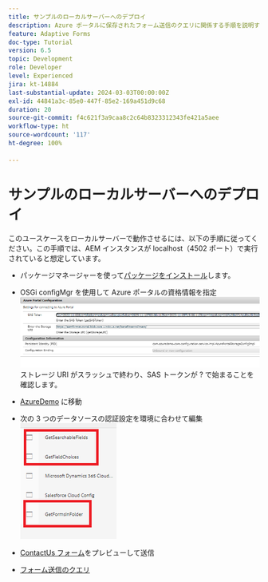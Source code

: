 ```yaml
---
title: サンプルのローカルサーバーへのデプロイ
description: Azure ポータルに保存されたフォーム送信のクエリに関係する手順を説明するマルチパートチュートリアル
feature: Adaptive Forms
doc-type: Tutorial
version: 6.5
topic: Development
role: Developer
level: Experienced
jira: kt-14884
last-substantial-update: 2024-03-03T00:00:00Z
exl-id: 44841a3c-85e0-447f-85e2-169a451d9c68
duration: 20
source-git-commit: f4c621f3a9caa8c2c64b8323312343fe421a5aee
workflow-type: ht
source-wordcount: '117'
ht-degree: 100%

---
```


# サンプルのローカルサーバーへのデプロイ

このユースケースをローカルサーバーで動作させるには、以下の手順に従ってください。この手順では、AEM インスタンスが localhost（4502 ポート）で実行されていると想定しています。

* パッケージマネージャーを使って[パッケージをインストール](assets/azuredemo.all-1.0.0-SNAPSHOT.zip)します。

* OSGi configMgr を使用して Azure ポータルの資格情報を指定
  ![azure-portal](assets/azure-portal-config.png)
ストレージ URI がスラッシュで終わり、SAS トークンが ? で始まることを確認します。
*  [AzureDemo](http://localhost:4502/libs/fd/fdm/gui/components/admin/fdmcloudservice/fdm.html/conf/azuredemo) に移動

* 次の 3 つのデータソースの認証設定を環境に合わせて編集
  ![data-sources](assets/fdm-data-sources.png)

* [ContactUs フォーム](http://localhost:4502/content/dam/formsanddocuments/azureportal/contactus/jcr:content?wcmmode=disabled)をプレビューして送信

* [フォーム送信のクエリ](http://localhost:4502/content/dam/formsanddocuments/azureportal/queryformsubmissions/jcr:content?wcmmode=disabled)

